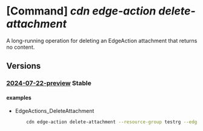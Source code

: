 # [Command] _cdn edge-action delete-attachment_

A long-running operation for deleting an EdgeAction attachment that returns no content.

## Versions

### [2024-07-22-preview](/Resources/mgmt-plane/L3N1YnNjcmlwdGlvbnMve30vcmVzb3VyY2Vncm91cHMve30vcHJvdmlkZXJzL21pY3Jvc29mdC5jZG4vZWRnZWFjdGlvbnMve30vZGVsZXRlYXR0YWNobWVudA==/2024-07-22-preview.xml) **Stable**

<!-- mgmt-plane /subscriptions/{}/resourcegroups/{}/providers/microsoft.cdn/edgeactions/{}/deleteattachment 2024-07-22-preview -->

#### examples

- EdgeActions_DeleteAttachment
    ```bash
        cdn edge-action delete-attachment --resource-group testrg --edge-action-name edgeAction1 --attached-resource-id /subscriptions/sub1/resourceGroups/rs1/providers/Microsoft.Cdn/Profiles/myProfile/afdEndpoints/ep1/routes/route1
    ```
